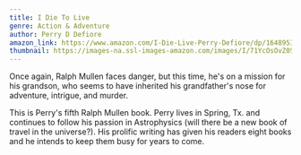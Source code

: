 ```yaml
---
title: I Die To Live
genre: Action & Adventure
author: Perry D Defiore
amazon_link: https://www.amazon.com/I-Die-Live-Perry-Defiore/dp/164895376X/ref=sr_1_1?crid=1N6MZADV9MHJE&keywords=9781648953767&qid=1642672491&sprefix=9781648953767%2Caps%2C604&sr=8-1
thumbnail: https://images-na.ssl-images-amazon.com/images/I/71YcOsOvZ0S.jpg
---
```

Once again, Ralph Mullen faces danger, but this time, he's on a mission for his grandson, who seems to have inherited his grandfather's nose for adventure, intrigue, and murder.

This is Perry's fifth Ralph Mullen book. Perry lives in Spring, Tx. and continues to follow his passion in Astrophysics (will there be a new book of travel in the universe?). His prolific writing has given his readers eight books and he intends to keep them busy for years to come.